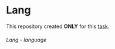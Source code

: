 # Lang
This repository created **ONLY** for this [task][1].

###### Lang - language

[1]: https://stepik.org/lesson/237240/step/9?unit=209628
